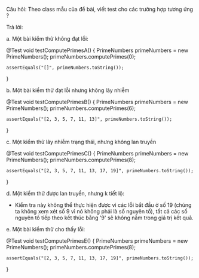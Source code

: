 Câu hỏi:
Theo class mẫu của đề bài, viết test cho các trường hợp tương ứng ?

Trả lời:

a.	Một bài kiểm thử không đạt lỗi:

@Test
void testComputePrimesA() {
    PrimeNumbers primeNumbers = new PrimeNumbers();
    primeNumbers.computePrimes(0);

    assertEquals("[]", primeNumbers.toString());
}
 
b.	Một bài kiểm thử đạt lỗi nhưng không lây nhiễm

@Test
void testComputePrimesB() {
    PrimeNumbers primeNumbers = new PrimeNumbers();
    primeNumbers.computePrimes(6);

    assertEquals("[2, 3, 5, 7, 11, 13]", primeNumbers.toString());
} 

c.	Một kiểm thử lây nhiễm trạng thái, nhưng không lan truyền

@Test
void testComputePrimesC() {
    PrimeNumbers primeNumbers = new PrimeNumbers();
    primeNumbers.computePrimes(8);

    assertEquals("[2, 3, 5, 7, 11, 13, 17, 19]", primeNumbers.toString());
}

d.	Một kiểm thử được lan truyền, nhưng k tiết lộ:
- Kiểm tra này không thể thực hiện được vì các lỗi bắt đầu ở số 19 (chúng ta không xem xét số 9 vì nó không phải là số nguyên tố), tất cả các số nguyên tố tiếp theo kết thúc bằng '9' sẽ không nằm trong giá trị kết quả.

e.	Một bài kiểm thử cho thấy lỗi:

@Test
 void testComputePrimesE() {
    PrimeNumbers primeNumbers = new PrimeNumbers();
    primeNumbers.computePrimes(8);

    assertEquals("[2, 3, 5, 7, 11, 13, 17, 19]", primeNumbers.toString());
} 